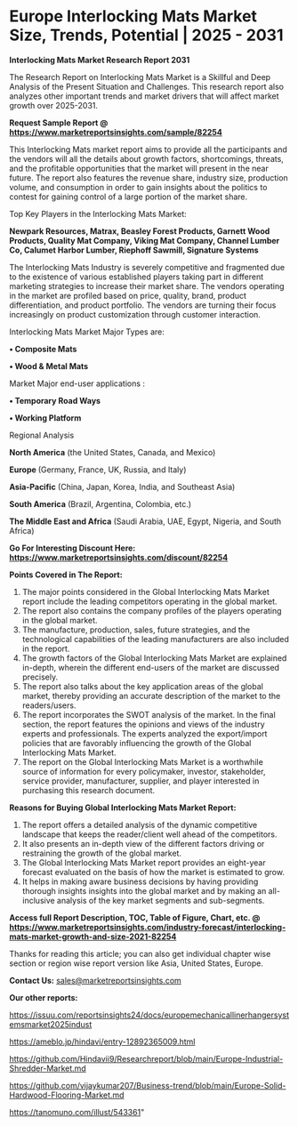 # Europe Interlocking Mats Market Size, Trends, Potential | 2025 - 2031

<strong>Interlocking Mats Market Research Report 2031</strong>

The Research Report on Interlocking Mats Market is a Skillful and Deep Analysis of the Present Situation and Challenges. This research report also analyzes other important trends and market drivers that will affect market growth over 2025-2031.

<strong>Request Sample Report @ <a href=https://www.marketreportsinsights.com/sample/82254>https://www.marketreportsinsights.com/sample/82254</a></strong>

This Interlocking Mats market report aims to provide all the participants and the vendors will all the details about growth factors, shortcomings, threats, and the profitable opportunities that the market will present in the near future. The report also features the revenue share, industry size, production volume, and consumption in order to gain insights about the politics to contest for gaining control of a large portion of the market share.

Top Key Players in the Interlocking Mats Market:

<strong>Newpark Resources, Matrax, Beasley Forest Products, Garnett Wood Products, Quality Mat Company, Viking Mat Company, Channel Lumber Co, Calumet Harbor Lumber, Riephoff Sawmill, Signature Systems</strong>

The Interlocking Mats Industry is severely competitive and fragmented due to the existence of various established players taking part in different marketing strategies to increase their market share. The vendors operating in the market are profiled based on price, quality, brand, product differentiation, and product portfolio. The vendors are turning their focus increasingly on product customization through customer interaction.

Interlocking Mats Market Major Types are:

<strong>• Composite Mats

• Wood & Metal Mats</strong>

Market Major end-user applications :

<strong>• Temporary Road Ways

• Working Platform</strong>

Regional Analysis

</u><strong><b>North America</b></strong> (the United States, Canada, and Mexico)

<strong><b>Europe </b></strong>(Germany, France, UK, Russia, and Italy)

<strong><b>Asia-Pacific</b></strong> (China, Japan, Korea, India, and Southeast Asia)

<strong><b>South America</b></strong> (Brazil, Argentina, Colombia, etc.)

<strong><b>The Middle East and Africa</b></strong> (Saudi Arabia, UAE, Egypt, Nigeria, and South Africa)

<strong>Go For Interesting Discount Here: <a href=https://www.marketreportsinsights.com/discount/82254>https://www.marketreportsinsights.com/discount/82254</a></strong>

<strong>Points Covered in The Report:</strong>
<ol>
  <li>The major points considered in the Global Interlocking Mats Market report include the leading competitors operating in the global market.</li>
  <li>The report also contains the company profiles of the players operating in the global market.</li>
  <li>The manufacture, production, sales, future strategies, and the technological capabilities of the leading manufacturers are also included in the report.</li>
  <li>The growth factors of the Global Interlocking Mats Market are explained in-depth, wherein the different end-users of the market are discussed precisely.</li>
  <li>The report also talks about the key application areas of the global market, thereby providing an accurate description of the market to the readers/users.</li>
  <li>The report incorporates the SWOT analysis of the market. In the final section, the report features the opinions and views of the industry experts and professionals. The experts analyzed the export/import policies that are favorably influencing the growth of the Global Interlocking Mats Market.</li>
  <li>The report on the Global Interlocking Mats Market is a worthwhile source of information for every policymaker, investor, stakeholder, service provider, manufacturer, supplier, and player interested in purchasing this research document.</li>
</ol>
<strong>Reasons for Buying Global Interlocking Mats Market Report:</strong>

<ol>
  <li>The report offers a detailed analysis of the dynamic competitive landscape that keeps the reader/client well ahead of the competitors.</li>
  <li>It also presents an in-depth view of the different factors driving or restraining the growth of the global market.</li>
  <li>The Global Interlocking Mats Market report provides an eight-year forecast evaluated on the basis of how the market is estimated to grow.</li>
  <li>It helps in making aware business decisions by having providing thorough insights insights into the global market and by making an all-inclusive analysis of the key market segments and sub-segments.</li>
</ol>
<strong>Access full Report Description, TOC, Table of Figure, Chart, etc. @ <a href=https://www.marketreportsinsights.com/industry-forecast/interlocking-mats-market-growth-and-size-2021-82254>https://www.marketreportsinsights.com/industry-forecast/interlocking-mats-market-growth-and-size-2021-82254</a></strong>


Thanks for reading this article; you can also get individual chapter wise section or region wise report version like Asia, United States, Europe.

<strong>Contact Us:</strong>
sales@marketreportsinsights.com

<strong>Our other reports:</strong>

<a href=https://issuu.com/reportsinsights24/docs/europemechanicallinerhangersystemsmarket2025indust>https://issuu.com/reportsinsights24/docs/europemechanicallinerhangersystemsmarket2025indust</a>

<a href=https://ameblo.jp/hindavi/entry-12892365009.html>https://ameblo.jp/hindavi/entry-12892365009.html</a>

<a href=https://github.com/Hindavii9/Researchreport/blob/main/Europe-Industrial-Shredder-Market.md>https://github.com/Hindavii9/Researchreport/blob/main/Europe-Industrial-Shredder-Market.md</a>

<a href=https://github.com/vijaykumar207/Business-trend/blob/main/Europe-Solid-Hardwood-Flooring-Market.md>https://github.com/vijaykumar207/Business-trend/blob/main/Europe-Solid-Hardwood-Flooring-Market.md</a>

<a href=https://tanomuno.com/illust/543361>https://tanomuno.com/illust/543361</a>"
